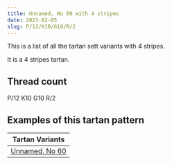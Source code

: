 ```yaml
---
title: Unnamed, No 60 with 4 stripes
date: 2023-02-05
slug: P/12/K10/G10/R/2
---
```

This is a list of all the tartan sett variants with 4 stripes.

It is a 4 stripes tartan.


## Thread count
P/12 K10 G10 R/2

## Examples of this tartan pattern

| Tartan Variants |
|---------------|
| [Unnamed, No 60](/variants/p/12/k10/g10/r/2-g008000-k000000-p800080-rc00000)||
